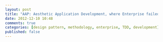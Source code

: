 ```yaml
---
layout: post
title: "AAP: Aesthetic Application Development, where Enterprise failed"
date: 2012-12-10 10:48
comments: true
categories: [design pattern, methodology, enterprise, TDD, development]
published: false
---
```

